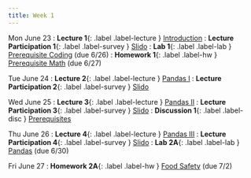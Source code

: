 ```yaml
---
title: Week 1
---
```


Mon June 23
: **Lecture 1**{: .label .label-lecture } [Introduction](lecture/lec01)
    <!-- : [Note 1](https://ds100.org/course-notes/intro_lec/introduction.html) -->
: **Lecture Participation 1**{: .label .label-survey } [Slido]()
: **Lab 1**{: .label .label-lab } [Prerequisite Coding]() (due 6/26)
: **Homework 1**{: .label .label-hw } [Prerequisite Math]() (due 6/27)

Tue June 24
: **Lecture 2**{: .label .label-lecture } [Pandas I](lecture/lec02)
: **Lecture Participation 2**{: .label .label-survey } [Slido]()

Wed June 25
: **Lecture 3**{: .label .label-lecture } [Pandas II](lecture/lec03)
: **Lecture Participation 3**{: .label .label-survey } [Slido]()
: **Discussion 1**{: .label .label-disc } [Prerequisites]()

Thu June 26
: **Lecture 4**{: .label .label-lecture } [Pandas III](lecture/lec04)
: **Lecture Participation 4**{: .label .label-survey } [Slido]()
: **Lab 2A**{: .label .label-lab } [Pandas]() (due 6/30)

Fri June 27
: **Homework 2A**{: .label .label-hw } [Food Safety]() (due 7/2)
